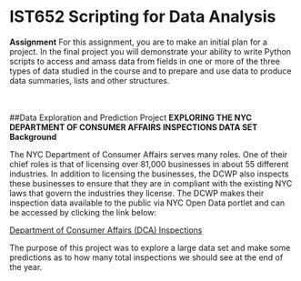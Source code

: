 # IST652 Scripting for Data Analysis
**Assignment**
For this assignment, you are to make an initial plan for a project. In the final project you
will demonstrate your ability to write Python scripts to access and amass data from fields
in one or more of the three types of data studied in the course and to prepare and use data
to produce data summaries, lists and other structures.
<br>
<br>
<br>

##Data Exploration and Prediction Project
**EXPLORING THE NYC DEPARTMENT OF CONSUMER AFFAIRS INSPECTIONS DATA SET**
**Background**

The NYC Department of Consumer Affairs serves many roles. One of their chief roles is that of licensing over 81,000 businesses in about 55 different industries. In addition to licensing the businesses, the DCWP also inspects these businesses to ensure that they are in compliant with the existing NYC laws that govern the industries they license. The DCWP makes their inspection data available to the public via NYC Open Data portlet and can be accessed by clicking the link below:

[Department of Consumer Affairs (DCA) Inspections](https://data.cityofnewyork.us/Business/Inspections/jzhd-m6uv)

The purpose of this project was to explore a large data set and make some predictions as to how many total inspections we should see at the end of the year.
